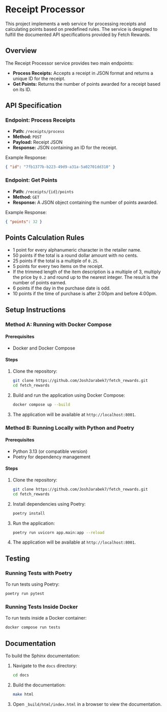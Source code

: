 # Receipt Processor

This project implements a web service for processing receipts and calculating points based on predefined rules. The service is designed to fulfill the documented API specifications provided by Fetch Rewards.

## Overview

The Receipt Processor service provides two main endpoints:
- **Process Receipts:** Accepts a receipt in JSON format and returns a unique ID for the receipt.
- **Get Points:** Returns the number of points awarded for a receipt based on its ID.

## API Specification

### Endpoint: Process Receipts

- **Path:** `/receipts/process`
- **Method:** `POST`
- **Payload:** Receipt JSON
- **Response:** JSON containing an ID for the receipt.

Example Response:
```json
{ "id": "7fb1377b-b223-49d9-a31a-5a02701dd310" }
```

### Endpoint: Get Points

- **Path:** `/receipts/{id}/points`
- **Method:** `GET`
- **Response:** A JSON object containing the number of points awarded.

Example Response:
```json
{ "points": 32 }
```

## Points Calculation Rules

- 1 point for every alphanumeric character in the retailer name.
- 50 points if the total is a round dollar amount with no cents.
- 25 points if the total is a multiple of `0.25`.
- 5 points for every two items on the receipt.
- If the trimmed length of the item description is a multiple of 3, multiply the price by `0.2` and round up to the nearest integer. The result is the number of points earned.
- 6 points if the day in the purchase date is odd.
- 10 points if the time of purchase is after 2:00pm and before 4:00pm.

## Setup Instructions

### Method A: Running with Docker Compose

#### Prerequisites

- Docker and Docker Compose

#### Steps

1. Clone the repository:
   ```bash
   git clone https://github.com/JoshJarabek7/fetch_rewards.git
   cd fetch_rewards
   ```

2. Build and run the application using Docker Compose:
   ```bash
   docker compose up --build
   ```

3. The application will be available at `http://localhost:8001`.

### Method B: Running Locally with Python and Poetry

#### Prerequisites

- Python 3.13 (or compatible version)
- Poetry for dependency management

#### Steps

1. Clone the repository:
   ```bash
   git clone https://github.com/JoshJarabek7/fetch_rewards.git
   cd fetch_rewards
   ```

2. Install dependencies using Poetry:
   ```bash
   poetry install
   ```

3. Run the application:
   ```bash
   poetry run uvicorn app.main:app --reload
   ```

4. The application will be available at `http://localhost:8001`.

## Testing

### Running Tests with Poetry

To run tests using Poetry:

```bash
poetry run pytest
```

### Running Tests Inside Docker

To run tests inside a Docker container:

```bash
docker compose run tests
```

## Documentation

To build the Sphinx documentation:

1. Navigate to the `docs` directory:
   ```bash
   cd docs
   ```

2. Build the documentation:
   ```bash
   make html
   ```

3. Open `_build/html/index.html` in a browser to view the documentation.